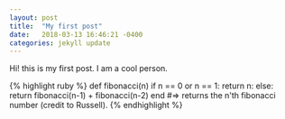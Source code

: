 ```yaml
---
layout: post
title:  "My first post"
date:   2018-03-13 16:46:21 -0400
categories: jekyll update
---
```

Hi! this is my first post. I am a cool person.

{% highlight ruby %}
def fibonacci(n)
  if n == 0 or n == 1:
    return n:
  else:
    return fibonacci(n-1) + fibonacci(n-2)
end
#=> returns the n'th fibonacci number (credit to Russell).
{% endhighlight %}

